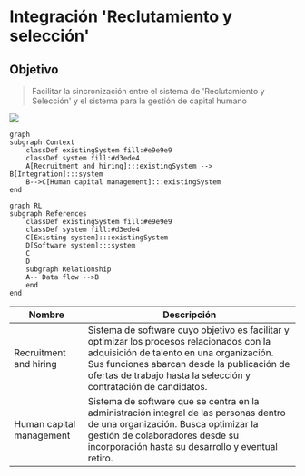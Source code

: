 # Integración 'Reclutamiento y selección'

## Objetivo
> Facilitar la sincronización entre el sistema de 'Reclutamiento y Selección' y el sistema para la gestión de capital humano

![](/images/index-fig1-context.png)

```mermaid
graph
subgraph Context
    classDef existingSystem fill:#e9e9e9
    classDef system fill:#d3ede4
    A[Recruitment and hiring]:::existingSystem --> B[Integration]:::system
    B-->C[Human capital management]:::existingSystem
end
```

```mermaid
graph RL
subgraph References
    classDef existingSystem fill:#e9e9e9
    classDef system fill:#d3ede4
    C[Existing system]:::existingSystem
    D[Software system]:::system
    C
    D
    subgraph Relationship
    A-- Data flow -->B
    end
end
```

| Nombre      | Descripción |
| ----------- | ----------- |
| Recruitment and hiring | Sistema de software cuyo objetivo es facilitar y optimizar los procesos relacionados con la adquisición de talento en una organización. Sus funciones abarcan desde la publicación de ofertas de trabajo hasta la selección y contratación de candidatos. |
| Human capital management | Sistema de software que se centra en la administración integral de las personas dentro de una organización. Busca optimizar la gestión de colaboradores desde su incorporación hasta su desarrollo y eventual retiro. |